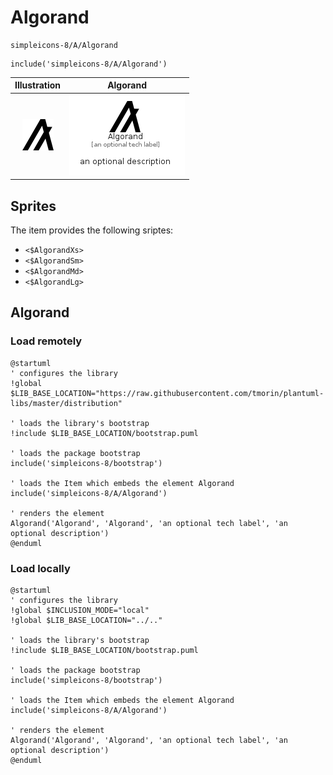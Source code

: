# Algorand


```text
simpleicons-8/A/Algorand
```

```text
include('simpleicons-8/A/Algorand')
```



| Illustration | Algorand |
| :---: | :---: |
| ![illustration for Illustration](../../simpleicons-8/A/Algorand.png) | ![illustration for Algorand](../../simpleicons-8/A/Algorand.Local.png) |



## Sprites
The item provides the following sriptes:

- `<$AlgorandXs>`
- `<$AlgorandSm>`
- `<$AlgorandMd>`
- `<$AlgorandLg>`





## Algorand

### Load remotely
```plantuml
@startuml
' configures the library
!global $LIB_BASE_LOCATION="https://raw.githubusercontent.com/tmorin/plantuml-libs/master/distribution"

' loads the library's bootstrap
!include $LIB_BASE_LOCATION/bootstrap.puml

' loads the package bootstrap
include('simpleicons-8/bootstrap')

' loads the Item which embeds the element Algorand
include('simpleicons-8/A/Algorand')

' renders the element
Algorand('Algorand', 'Algorand', 'an optional tech label', 'an optional description')
@enduml
```

### Load locally
```plantuml
@startuml
' configures the library
!global $INCLUSION_MODE="local"
!global $LIB_BASE_LOCATION="../.."

' loads the library's bootstrap
!include $LIB_BASE_LOCATION/bootstrap.puml

' loads the package bootstrap
include('simpleicons-8/bootstrap')

' loads the Item which embeds the element Algorand
include('simpleicons-8/A/Algorand')

' renders the element
Algorand('Algorand', 'Algorand', 'an optional tech label', 'an optional description')
@enduml
```

